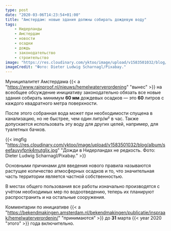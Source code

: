 ```yaml
---
type: post
date: "2020-03-06T14:23:54+01:00"
title: "Амстердам: новые здания должны собирать дождевую воду"
tags:
    - Нидерланды
    - Амстердам
    - новости
    - осадки
    - дождь
    - законодательство
    - строительство
image: "https://res.cloudinary.com/yktoo/image/upload/v1583501032/blog/album/seefauyyfpnk4mutgljx.jpg"
imageCredit: "Фото: Dieter Ludwig Scharnagl/Pixabay."
---
```


Муниципалитет Амстердама {{< a "https://www.rainproof.nl/nieuws/hemelwaterverordening" "вынес" >}} на всеобщее обсуждение инициативу законодательно обязать все новые здания собирать минимум **60 мм** дождевых осадков — это **60** литров с каждого квадратного метра поверхности.

<!--more-->

После этого собранная вода может при необходимости спущена в канализацию, но не быстрее, чем один литр/м² в час. Также допускается использовать эту воду для других целей, например, для туалетных бачков.

{{< imgfig "https://res.cloudinary.com/yktoo/image/upload/v1583501032/blog/album/seefauyyfpnk4mutgljx.jpg" "Дожди в Нидерландах не редкость. Фото: Dieter Ludwig Scharnagl/Pixabay." >}}

Основными причинами для введения нового правила называются растущее количество атмосферных осадков и то, что значительная часть территории является частной собственностью.

В местах общего пользования все работы изначально производятся с учётом необходимых мер по водоотведению, теперь их планируют распространить и на остальные сооружения.

Комментарии по инициативе {{< a "https://bekendmakingen.amsterdam.nl/bekendmakingen/publicatie/inspraak/hemelwaterverordenin/" "принимаются" >}} до **31** марта {{< year 2020 "этого" >}} года включительно.
